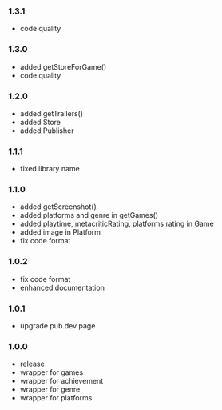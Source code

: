 ### 1.3.1
- code quality

### 1.3.0
- added getStoreForGame()
- code quality

### 1.2.0
- added getTrailers()
- added Store
- added Publisher

### 1.1.1
- fixed library name

### 1.1.0
- added getScreenshot()
- added platforms and genre in getGames()
- added playtime, metacriticRating, platforms rating in Game
- added image in Platform
- fix code format

### 1.0.2
- fix code format
- enhanced documentation

### 1.0.1
- upgrade pub.dev page

### 1.0.0
- release
- wrapper for games
- wrapper for achievement
- wrapper for genre
- wrapper for platforms
